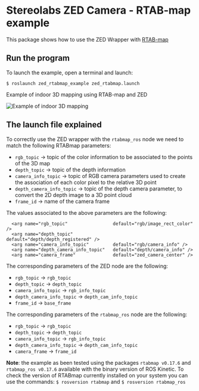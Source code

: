 # Stereolabs ZED Camera - RTAB-map example

This package shows how to use the ZED Wrapper with [RTAB-map](http://introlab.github.io/rtabmap/)

## Run the program

To launch the example, open a terminal and launch:

    $ roslaunch zed_rtabmap_example zed_rtabmap.launch

Example of indoor 3D mapping using RTAB-map and ZED

![Example of indoor 3D mapping](images/rtab-map.png)

## The launch file explained

To correctly use the ZED wrapper with the `rtabmap_ros` node we need to match the following RTABmap parameters:

- `rgb_topic` -> topic of the color information to be associated to the points of the 3D map
- `depth_topic` -> topic of the depth information
- `camera_info_topic` -> topic of RGB camera parameters used to create the association of each color pixel to the relative 3D point
- `depth_camera_info_topic` -> topic of the depth camera parameter, to convert the 2D depth image to a 3D point cloud
- `frame_id` -> name of the camera frame

The values associated to the above parameters are the following:

```
  <arg name="rgb_topic"               	default="rgb/image_rect_color" />
  <arg name="depth_topic"             	default="depth/depth_registered" />
  <arg name="camera_info_topic"       	default="rgb/camera_info" />
  <arg name="depth_camera_info_topic" 	default="depth/camera_info" />
  <arg name="camera_frame"              default="zed_camera_center" />
```

The corresponding parameters of the ZED node are the following:

- `rgb_topic` -> `rgb_topic`
- `depth_topic` -> `depth_topic`
- `camera_info_topic` -> `rgb_info_topic`
- `depth_camera_info_topic` -> `depth_cam_info_topic`
- `frame_id` -> `base_frame`

The corresponding parameters of the `rtabmap_ros` node are the following:

- `rgb_topic` -> `rgb_topic`
- `depth_topic` -> `depth_topic`
- `camera_info_topic` -> `rgb_info_topic`
- `depth_camera_info_topic` -> `depth_cam_info_topic`
- `camera_frame` -> `frame_id`

**Note**: the example as been tested using the packages `rtabmap v0.17.6` and `rtabmap_ros v0.17.6` available with the binary version of ROS Kinetic. To check the version of RTABmap currently installed on your system you can use the commands:
`$ rosversion rtabmap`
and
`$ rosversion rtabmap_ros`



